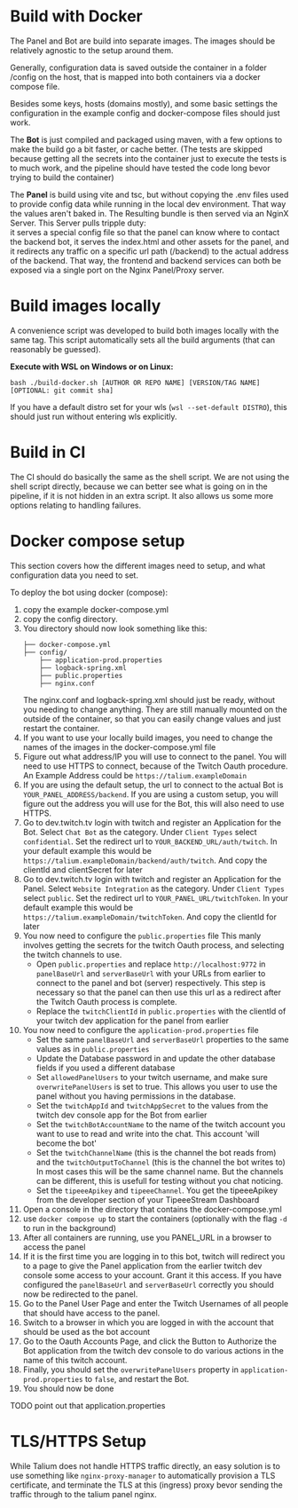 # Build with Docker

The Panel and Bot are build into separate images. The images should be relatively agnostic to the setup around them.

Generally, configuration data is saved outside the container in a folder /config on the host, that is mapped into both containers via a docker compose file. 

Besides some keys, hosts (domains mostly), and some basic settings the configuration in the example config and docker-compose files should just work.

The **Bot** is just compiled and packaged using maven, with a few options to make the build go a bit faster, or cache better.
(The tests are skipped because getting all the secrets into the container just to execute the tests is to much work, and the pipeline should have tested the code long bevor trying to build the container)

The **Panel** is build using vite and tsc, but without copying the .env files used to provide config data while running in the local dev environment. 
That way the values aren't baked in. The Resulting bundle is then served via an NginX Server. This Server pulls tripple duty:  
it serves a special config file so that the panel can know where to contact the backend bot, it serves the index.html and other assets for the panel,
and it redirects any traffic on a specific url path (/backend) to the actual address of the backend. That way, the frontend and backend services 
can both be exposed via a single port on the Nginx Panel/Proxy server. 

# Build images locally
A convenience script was developed to build both images locally with the same tag. This script automatically sets all
the build arguments (that can reasonably be guessed).

**Execute with WSL on Windows or on Linux:**
```shell
bash ./build-docker.sh [AUTHOR OR REPO NAME] [VERSION/TAG NAME] [OPTIONAL: git commit sha]
```
If you have a default distro set for your wls (`wsl --set-default DISTRO`), this should just run without entering wls explicitly.

# Build in CI
The CI should do basically the same as the shell script. We are not using the shell script directly, 
because we can better see what is going on in the pipeline, if it is not hidden in an extra script. 
It also allows us some more options relating to handling failures.

# Docker compose setup
This section covers how the different images need to setup, and what configuration data you need to set.

To deploy the bot using docker (compose):
1. copy the example docker-compose.yml
2. copy the config directory.
3. You directory should now look something like this:
   ```
   ├── docker-compose.yml
   ├── config/
       ├── application-prod.properties
       ├── logback-spring.xml
       ├── public.properties
       ├── nginx.conf
   ```
   The nginx.conf and logback-spring.xml should just be ready, without you needing to change anything. 
   They are still manually mounted on the outside of the container, so that you can easily change values and just restart
   the container. 
4. If you want to use your locally build images, you need to change the names of the images in the docker-compose.yml file
5. Figure out what address/IP you will use to connect to the panel. You will need to use HTTPS to connect, because of the Twitch Oauth procedure.
   An Example Address could be `https://talium.exampleDomain`
6. If you are using the default setup, the url to connect to the actual Bot is `YOUR_PANEL_ADDRESS/backend`. 
   If you are using a custom setup, you will figure out the address you will use for the Bot, this will also need to use HTTPS.
7. Go to dev.twitch.tv login with twitch and register an Application for the Bot. Select `Chat Bot` as the category. Under `Client Types` select `confidential`. Set the redirect url to `YOUR_BACKEND_URL/auth/twitch`.
   In your default example this would be `https://talium.exampleDomain/backend/auth/twitch`. And copy the clientId and clientSecret for later
8. Go to dev.twitch.tv login with twitch and register an Application for the Panel. Select `Website Integration` as the category. Under `Client Types` select `public`. Set the redirect url to `YOUR_PANEL_URL/twitchToken`.
   In your default example this would be `https://talium.exampleDomain/twitchToken`. And copy the clientId for later
9. You now need to configure the `public.properties` file
   This manly involves getting the secrets for the twitch Oauth process, and selecting the twitch channels to use.
    - Open `public.properties` and replace `http://localhost:9772` in `panelBaseUrl` and `serverBaseUrl` with your URLs from earlier to connect to the panel and bot (server) respectively.
      This step is necessary so that the panel can then use this url as a redirect after the Twitch Oauth process is complete.
    - Replace the `twitchClientId` in `public.properties` with the clientId of your twitch dev application for the panel from earlier
10. You now need to configure the `application-prod.properties` file
    - Set the same `panelBaseUrl` and `serverBaseUrl` properties to the same values as in `public.properties`
    - Update the Database password in and update the other database fields if you used a different database
    - Set `allowedPanelUsers` to your twitch username, and make sure `overwritePanelUsers` is set to true.
      This allows you user to use the panel without you having permissions in the database.
    - Set the `twitchAppId` and `twitchAppSecret` to the values from the twitch dev console app for the Bot from earlier
    - Set the `twitchBotAccountName` to the name of the twitch account you want to use to read and write into the chat. This account 'will become the bot'
    - Set the `twitchChannelName` (this is the channel the bot reads from) and the `twitchOutputToChannel` (this is the channel the bot writes to)
      In most cases this will be the same channel name. But the channels can be different, this is usefull for testing without you chat noticing.
    - Set the `tipeeeApikey` and `tipeeeChannel`. You get the tipeeeApikey from the developer section of your TipeeeStream Dashboard
11. Open a console in the directory that contains the docker-compose.yml
12. use `docker compose up` to start the containers (optionally with the flag `-d` to run in the background)
13. After all containers are running, use you PANEL_URL in a browser to access the panel
14. If it is the first time you are logging in to this bot, twitch will redirect you to a page to give the Panel application from the earlier twitch dev console some access to your account. 
    Grant it this access. If you have configured the `panelBaseUrl` and `serverBaseUrl` correctly you should now be redirected to the panel.
15. Go to the Panel User Page and enter the Twitch Usernames of all people that should have access to the panel. 
16. Switch to a browser in which you are logged in with the account that should be used as the bot account
17. Go to the Oauth Accounts Page, and click the Button to Authorize the Bot application from the twitch dev console to do various actions in the name of this twitch account. 
18. Finally, you should set the `overwritePanelUsers` property in `application-prod.properties` to `false`, and restart the Bot.
19. You should now be done

TODO point out that application.properties


# TLS/HTTPS Setup
While Talium does not handle HTTPS traffic directly, an easy solution is to use something like `nginx-proxy-manager` 
to automatically provision a TLS certificate, and terminate the TLS at this (ingress) proxy bevor sending the traffic through to the talium panel nginx.
